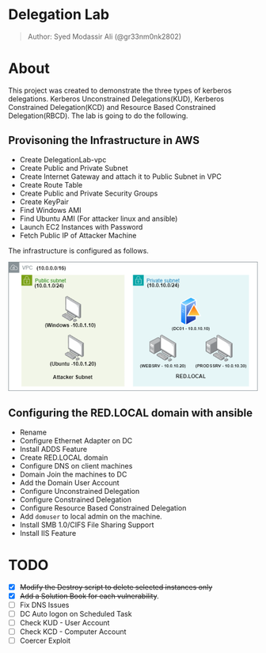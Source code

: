 # Delegation Lab

> Author: Syed Modassir Ali (@gr33nm0nk2802)

# About

This project was created to demonstrate the three types of kerberos delegations. Kerberos Unconstrained Delegations(KUD), Kerberos Constrained Delegation(KCD) and Resource Based Constrained Delegation(RBCD). The lab is going to do the following.

## Provisoning the Infrastructure in AWS
  
- Create DelegationLab-vpc
- Create Public and Private Subnet
- Create Internet Gateway and attach it to Public Subnet in VPC
- Create Route Table
- Create Public and Private Security Groups
- Create KeyPair
- Find Windows AMI
- Find Ubuntu AMI (For attacker linux and ansible)
- Launch EC2 Instances with Password
- Fetch Public IP of Attacker Machine

The infrastructure is configured as follows.

![](/docs/assets/images/DelegationLab-Diagram.png)

## Configuring the RED.LOCAL domain with ansible

- Rename 
- Configure Ethernet Adapter on DC
- Install ADDS Feature
- Create RED.LOCAL domain
- Configure DNS on client machines
- Domain Join the machines to DC
- Add the Domain User Account
- Configure Unconstrained Delegation 
- Configure Constrained Delegation
- Configure Resource Based Constrained Delegation
- Add `domuser` to local admin on the machine.
- Install SMB 1.0/CIFS File Sharing Support
- Install IIS Feature

# TODO 

- [x] ~~Modify the Destroy script to delete selected instances only~~
- [x] ~~Add a Solution Book for each vulnerability~~.
- [ ] Fix DNS Issues
- [ ] DC Auto logon on Scheduled Task
- [ ] Check KUD - User Account
- [ ] Check KCD - Computer Account
- [ ] Coercer Exploit
